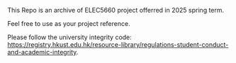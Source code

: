 This Repo is an archive of ELEC5660 project offerred in 2025 spring term.

Feel free to use as your project reference.

Please follow the university integrity code: https://registry.hkust.edu.hk/resource-library/regulations-student-conduct-and-academic-integrity.

